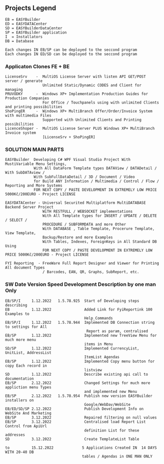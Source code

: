 ## Projects Legend 
    EB = EASYBuilder 
    ED = EASYDATACenter
    SD = EASYBuilderDataCenter
    SP = EASYBuilder application
    I  = Installators
    DB = Database

    Each changes IN EB/SP can be deployed to the seccond program
    Each changes IN ED/SD can be deployed to the seccond program


### Applicaton Clones FE + BE
    LicenseSrv    -  MultiOS License Server with listen API GET/POST server / generate 
                     Unlimited Static/Dynamic CODES and Client for managing
    PRUVODKY      -  Windows XP+ Implementation Production Guides for Production Companies 
                     For Office / Touchpanels using with unlimited Clients and printing possibilities
    ShoPingER     -  Windows XP+ MultiBranch Offer/Order/Invoice System with multimedia Files 
                     Supported with Unlimited Clients and Printing possibilities
    LicenceShoper -  MultiOS License Server PLUS Windows XP+ MultiBranch Invoice system 
                     [LicenseSrv + ShoPingER]

### SOLUTION MAIN PARTS
    EASYBuilder  Developing C# WPF Visual Studio Project With MustiVariable Menu Settings, 
				 With All DataForm Template types DATAView / DATADetail / With SubDATAview / 
				 With SubFullDataDetail / 3D / Document / Video
				 for Build ANY Information / Multimedia / Control / Flow / Reporting and More Systems
				 FOR NEXT COPY / PASTE DEVELOPMENT IN EXTREMELY LOW PRICE 5000Kč/200EURO - Project LICENSE

    EASYDATACenter - Universal Securited Multiplatform MultiDATABASE Backend Server Project 
                     WiTH RESTFULL / WEBSOCKET implementations
    				 With All Template types for INSERT / UPDATE / DELETE / SELECT / 
    				 PROCEDURE / SUBFORMDATA and more Other
    				 With DATABASE , Table Template, Procerure Template, View Template, 
    				 Backup/Restore and more Examples
    				 With Tables, Indexes, ForeignKeys in All Standard DB Using 
    				 FOR NEXT COPY / PASTE DEVELOPMENT IN EXTREMELY LOW PRICE 5000Kč/200EURO - Project LICENSE
    
    FYI Reporting  - FreeWare Full Report Designer and Viewer for Printing All document Types 
                     / Barcodes, EAN, QR, Graphs, SubReport, etc.

### SW			Date        Version		Speed Development Description by one man Only

    EB/SP/I		1.12.2022   1.5.78.925	Start of Developing steps describing
    EB			1.12.2022				Added Link for FyiReportink 100 Examples to 
                                        Help_Commands
    EB/SP/I		1.12.2022   1.5.78.944	Implemented DB Connection string to settings for All 
                                         Report as param, centralised
    EB/SP		1.12.2022				Implemented new TreeView Menu for much more menu 
                                        items in Menu
    SD/SP		1.12.2022				Implemented CurrencyList, UnitList, AddressList   
                                        ItemList Agendas
    EB/SP		1.12.2022				Implemented Copy menu button for copy Each record in 
                                        listview
    SD			1.12.2022               Describe existing api call to documentation
    EB/SP		2.12.2022				Changed Settings for much more appliction menu Types   
                                        and implemented new Menu
    EB/SP		2.12.2022	1.5.78.954	Publish new version EASYBuilder installers on 
                                        Google/WebDav/WebSite
    EB/ED/SD/SP 2.12.2022               Publish Development Info on WebSite And Marketing 
    EB/SP       3.12.2022               Repaired filtering on null values
    EB/SP       3.12.2022               Centralised load Report List Control from ApiUrl 
                                        definition List for these addresses
    SD			3.12.2022               Create TemplateList Table

    to          15.12.2022             5 Applications Created IN  14 DAYS WITH 20-40 DB 
                                       tables / Agendas in ONE MAN ONLY 

